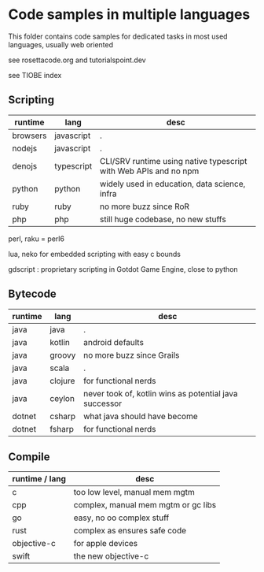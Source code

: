 # Code samples in multiple languages

This folder contains code samples for dedicated tasks in most used languages, usually web oriented

see rosettacode.org and tutorialspoint.dev

see TIOBE index

## Scripting 

| runtime | lang | desc |
|-|-|-|
| browsers | javascript | . |
| nodejs | javascript | . |
| denojs | typescript | CLI/SRV runtime using native typescript with Web APIs and no npm |
| python | python | widely used in education, data science, infra |
| ruby | ruby | no more buzz since RoR |
| php | php | still huge codebase, no new stuffs |

perl, raku = perl6

lua, neko for embedded scripting with easy c bounds

gdscript : proprietary scripting in Gotdot Game Engine, close to python

## Bytecode

| runtime | lang | desc |
|-|-|-|
| java | java | . |
| java | kotlin | android defaults |
| java | groovy | no more buzz since Grails |
| java | scala | . |
| java | clojure | for functional nerds |
| java | ceylon | never took of, kotlin wins as potential java successor |
| dotnet | csharp | what java should have become |
| dotnet | fsharp | for functional nerds |

## Compile

| runtime / lang | desc |
|-|-|
| c | too low level, manual mem mgtm |
| cpp | complex, manual mem mgtm or gc libs |
| go | easy, no oo complex stuff |
| rust | complex as ensures safe code  |
| objective-c | for apple devices |
| swift | the new objective-c |
